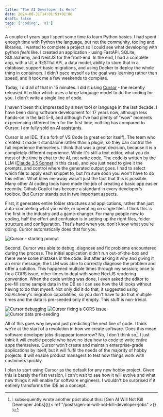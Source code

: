 ```yaml
---
title: "The AI Developer Is Here"
date: 2024-08-31T14:01:51+01:00
draft: false
tags: ['coding', 'ai']
---
```


A couple of years ago I spent some time to learn Python basics. I had spent enough time with Python the language, but not the community, tooling and libraries. I wanted to complete a project so I could see what developing with python *feels* like. I created an application - using FastAPI, SQLite, SQLalchemy, and NextJS for the front-end. In the end, I had a complete app, with a UI, a RESTful API, a data model, ability to store that in a database, support basic migrations, and using Docker to deploy the whole thing in containers. I didn't pace myself as the goal was learning rather than speed, and it took me a few weekends to complete.

Today, I did all of that in 15 minutes. I did it using [Cursor](https://www.cursor.com/) - the recently released AI editor which uses a large language model to do the coding for you. I didn't write a single line of code.

I haven't been this impressed by a new tool or language in the last decade. I have been doing software development for 17 years now, although less hands-on in the last 5-6, and although I've had plenty of "wow" moments experiencing different tech for the first time, nothing has compared to Cursor. I am fully sold on AI assistants.

Cursor is an IDE. It's a fork of VS Code (a great editor itself). The team who created it made it standalone rather than a plugin, so they can control the full experience themselves. I think that was a great decision, because it is a completely different experience. While it's still a text editor, what you do most of the time is chat to the AI, not write code. The code is written by the LLM ([Claude 3.5 Sonnet](https://www.anthropic.com/news/claude-3-5-sonnet) in this case), and you just need to give it the prompts, and control where the generated output goes. I had to select which file to apply each snippet to, but I'm sure soon you won't have to do this either. What blew me away wasn't just the fact that this is possible. Many other AI coding tools have made the job of creating a basic app easier recently. Github Copilot has become a standard in every developer's toolbox. But Cursor stands out in two important aspects.

First, it generates entire folder structures and applications, rather than just auto-completing what you write, or operating on single files. I think this is the first in the industry and a game-changer. For many people new to coding, half the effort and confusion is in setting up the right files, folder structure and configuration. That's hard when you don't know what you're doing. Cursor automatically does that for you. 

![Cursor - starting prompt](/images/Cursor-first-prompt.png)

Second, Cursor was able to debug, diagnose and fix problems encountered during the process. The initial application didn't run out-of-the-box and there were some mistakes in the code. But after asking it why and giving it an error message, the LLM was able to correctly diagnose the problem and offer a solution. This happened multiple times through my session; once to fix a CORS issue, other times to deal with some NextJS rendering convention. When the code writing was done, I even asked the editor to pre-fill some sample data in the DB so I can see how the UI looks without having to do that myself. Not only did it do that, it suggested using SqlAlchemy's migration capabilities, so you don't have to do that multiple times and the data is pre-seeded only if empty. This stuff is non-trivial.

![Cursor debugging](/images/Cursor-debugging.png)
![Cursor fixing a CORS issue](/images/Cursor-CORS.png)
![Cursor data pre-seeding](/images/Cursor-db-seeding.png)

All of this goes way beyond just predicting the next line of code. I think we're at the start of a revolution in how we create software. Does this mean software developer jobs disappear tomorrow? No, I don't think so[^1]. I just think it will enable people who have no idea how to code to write entire apps themselves. Cursor won't create and maintain enterprise-grade applications by itself, but it will fulfil the needs of the majority of hobby projects. It will enable product managers to test how things work with customers quickly.

I plan to start using Cursor as the default for any new hobby project. Given this is barely the first version, I can't wait to see how it will evolve and what new things it will enable for software engineers. I wouldn't be surprised if it entirely transforms the IDE as a concept. 

[^1]: I subsequently wrote another post about this: [Gen AI Will Not Kill Developer Jobs]({{< ref "/posts/gen-ai-will-not-kill-developer-jobs" >}} )